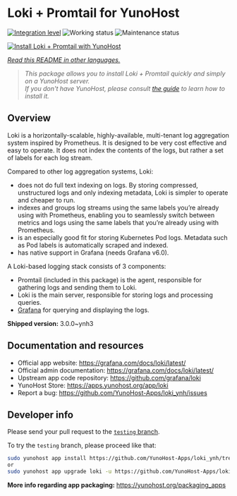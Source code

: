 <!--
N.B.: This README was automatically generated by <https://github.com/YunoHost/apps/tree/master/tools/readme_generator>
It shall NOT be edited by hand.
-->

# Loki + Promtail for YunoHost

[![Integration level](https://dash.yunohost.org/integration/loki.svg)](https://ci-apps.yunohost.org/ci/apps/loki/) ![Working status](https://ci-apps.yunohost.org/ci/badges/loki.status.svg) ![Maintenance status](https://ci-apps.yunohost.org/ci/badges/loki.maintain.svg)

[![Install Loki + Promtail with YunoHost](https://install-app.yunohost.org/install-with-yunohost.svg)](https://install-app.yunohost.org/?app=loki)

*[Read this README in other languages.](./ALL_README.md)*

> *This package allows you to install Loki + Promtail quickly and simply on a YunoHost server.*  
> *If you don't have YunoHost, please consult [the guide](https://yunohost.org/install) to learn how to install it.*

## Overview

Loki is a horizontally-scalable, highly-available, multi-tenant log aggregation system inspired by Prometheus. It is designed to be very cost effective and easy to operate. It does not index the contents of the logs, but rather a set of labels for each log stream.

Compared to other log aggregation systems, Loki:

- does not do full text indexing on logs. By storing compressed, unstructured logs and only indexing metadata, Loki is simpler to operate and cheaper to run.
- indexes and groups log streams using the same labels you’re already using with Prometheus, enabling you to seamlessly switch between metrics and logs using the same labels that you’re already using with Prometheus.
- is an especially good fit for storing Kubernetes Pod logs. Metadata such as Pod labels is automatically scraped and indexed.
- has native support in Grafana (needs Grafana v6.0).

A Loki-based logging stack consists of 3 components:
- Promtail (included in this package) is the agent, responsible for gathering logs and sending them to Loki.
- Loki is the main server, responsible for storing logs and processing queries.
- [Grafana](https://github.com/Yunohost-Apps/grafana_ynh) for querying and displaying the logs.


**Shipped version:** 3.0.0~ynh3
## Documentation and resources

- Official app website: <https://grafana.com/docs/loki/latest/>
- Official admin documentation: <https://grafana.com/docs/loki/latest/>
- Upstream app code repository: <https://github.com/grafana/loki>
- YunoHost Store: <https://apps.yunohost.org/app/loki>
- Report a bug: <https://github.com/YunoHost-Apps/loki_ynh/issues>

## Developer info

Please send your pull request to the [`testing` branch](https://github.com/YunoHost-Apps/loki_ynh/tree/testing).

To try the `testing` branch, please proceed like that:

```bash
sudo yunohost app install https://github.com/YunoHost-Apps/loki_ynh/tree/testing --debug
or
sudo yunohost app upgrade loki -u https://github.com/YunoHost-Apps/loki_ynh/tree/testing --debug
```

**More info regarding app packaging:** <https://yunohost.org/packaging_apps>
